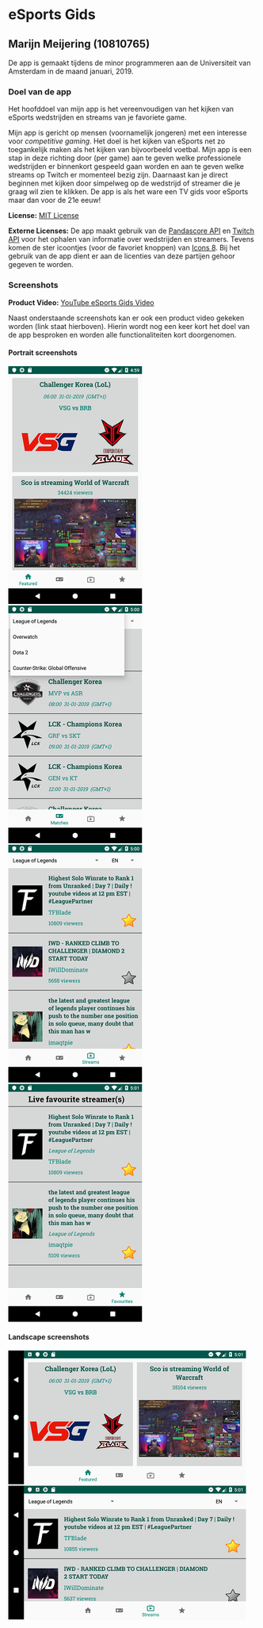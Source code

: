 # eSports Gids
## Marijn Meijering (10810765)
De app is gemaakt tijdens de minor programmeren aan de Universiteit van Amsterdam in de maand januari, 2019.

### Doel van de app
Het hoofddoel van mijn app is het vereenvoudigen van het kijken van eSports wedstrijden en streams van je favoriete game. 

Mijn app is gericht op mensen (voornamelijk jongeren) met een interesse voor *competitive gaming*. Het doel is het kijken van eSports net zo toegankelijk maken als het kijken van bijvoorbeeld voetbal. Mijn app is een stap in deze richting door (per game) aan te geven welke professionele wedstrijden er binnenkort gespeeld gaan worden en aan te geven welke streams op Twitch er momenteel bezig zijn. Daarnaast kan je direct beginnen met kijken door simpelweg op de wedstrijd of streamer die je graag wil zien te klikken. De app is als het ware een TV gids voor eSports maar dan voor de 21e eeuw!

**License:** [MIT License](LICENSE)

**Externe Licenses:** De app maakt gebruik van de [Pandascore API](https://pandascore.co/terms) en [Twitch API](https://www.twitch.tv/p/legal/terms-of-service/) voor het ophalen van informatie over wedstrijden en streamers. Tevens komen de ster icoontjes (voor de favoriet knoppen) van [Icons 8](https://icons8.com/license). Bij het gebruik van de app dient er aan de licenties van deze partijen gehoor gegeven te worden.

### Screenshots

**Product Video:** [YouTube eSports Gids Video](https://youtu.be/A4SvgQXOJVk)

Naast onderstaande screenshots kan er ook een product video gekeken worden (link staat hierboven). Hierin wordt nog een keer kort het doel van de app besproken en worden alle functionaliteiten kort doorgenomen.

#### Portrait screenshots
![Screenshot 1](https://github.com/10810765/Programmeerproject/blob/master/doc/eSports_Gids_Preview_1.png)
![Screenshot 2](https://github.com/10810765/Programmeerproject/blob/master/doc/eSports_Gids_Preview_2.png)
![Screenshot 3](https://github.com/10810765/Programmeerproject/blob/master/doc/eSports_Gids_Preview_3.png)
![Screenshot 4](https://github.com/10810765/Programmeerproject/blob/master/doc/eSports_Gids_Preview_4.png)

#### Landscape screenshots
![Screenshot 5](https://github.com/10810765/Programmeerproject/blob/master/doc/eSports_Gids_Preview_5.png)
![Screenshot 6](https://github.com/10810765/Programmeerproject/blob/master/doc/eSports_Gids_Preview_6.png)

